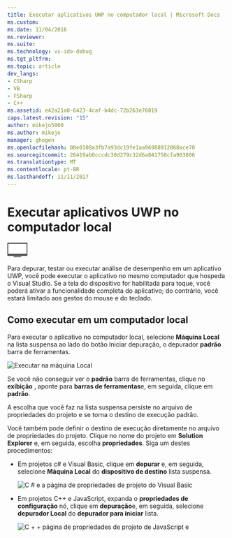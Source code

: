 ```yaml
---
title: Executar aplicativos UWP no computador local | Microsoft Docs
ms.custom: 
ms.date: 11/04/2016
ms.reviewer: 
ms.suite: 
ms.technology: vs-ide-debug
ms.tgt_pltfrm: 
ms.topic: article
dev_langs:
- CSharp
- VB
- FSharp
- C++
ms.assetid: e42a21a8-6423-4caf-b4dc-72b263e76019
caps.latest.revision: "15"
author: mikejo5000
ms.author: mikejo
manager: ghogen
ms.openlocfilehash: 08e0108a3fb7a93dc19fe1aa96988912068ace70
ms.sourcegitcommit: 26419ab0cccdc30d279c32d6a841758cfa903806
ms.translationtype: MT
ms.contentlocale: pt-BR
ms.lasthandoff: 11/11/2017
---
```

# <a name="run-uwp-apps-on-the-local-machine"></a>Executar aplicativos UWP no computador local
![Aplica-se apenas ao Windows](../debugger/media/windows_only_content.png "windows_only_content")  
  
 Para depurar, testar ou executar análise de desempenho em um aplicativo UWP, você pode executar o aplicativo no mesmo computador que hospeda o Visual Studio. Se a tela do dispositivo for habilitada para toque, você poderá ativar a funcionalidade completa do aplicativo; do contrário, você estará limitado aos gestos do mouse e do teclado.  
  
##  <a name="BKMK_How_to_run_on_a_local_machine"></a>Como executar em um computador local  
 Para executar o aplicativo no computador local, selecione **Máquina Local** na lista suspensa ao lado do botão Iniciar depuração, o depurador **padrão** barra de ferramentas.  
  
 ![Executar na máquina Local](../debugger/media/vsrun_f5_local.png "VSRUN_F5_Local")  
  
 Se você não conseguir ver o **padrão** barra de ferramentas, clique no **exibição** , aponte para **barras de ferramentas**e, em seguida, clique em **padrão**.  
  
 A escolha que você faz na lista suspensa persiste no arquivo de propriedades do projeto e se torna o destino de execução padrão.  
  
 Você também pode definir o destino de execução diretamente no arquivo de propriedades do projeto. Clique no nome do projeto em **Solution Explorer** e, em seguida, escolha **propriedades**. Siga um destes procedimentos:  
  
-   Em projetos c# e Visual Basic, clique em **depurar** e, em seguida, selecione **Máquina Local** do **dispositivo de destino** lista suspensa.  
  
     ![C &#35; e a página de propriedades de projeto do Visual Basic](../debugger/media/vsrun_cs_vb_projprop_local.png "VSRUN_CS_VB_ProjProp_Local")  
  
-   Em projetos C++ e JavaScript, expanda o **propriedades de configuração** nó, clique em **depuração**e, em seguida, selecione **depurador Local** do **depurador para iniciar** lista.  
  
     ![C &#43; &#43; página de propriedades de projeto de JavaScript e](../debugger/media/vsrun_cpp_js_projprop_local.png "VSRUN_CPP_JS_ProjProp_Local")  